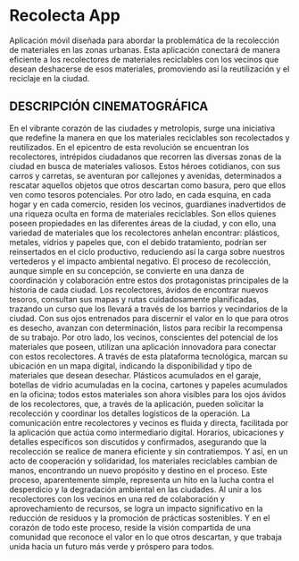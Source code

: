 
# Recolecta App


Aplicación móvil diseñada para abordar la problemática de la recolección de materiales en las zonas urbanas. Esta aplicación conectará de manera eficiente a los recolectores de materiales reciclables con los vecinos que desean deshacerse de esos materiales, promoviendo así la reutilización y el reciclaje en la ciudad.

## DESCRIPCIÓN CINEMATOGRÁFICA
   En el vibrante corazón de las ciudades y metrolopis, surge una iniciativa que redefine la manera en que los materiales reciclables son recolectados y reutilizados. En el epicentro de esta revolución se encuentran los recolectores, intrépidos ciudadanos que recorren las diversas zonas de la ciudad en busca de materiales valiosos. Estos héroes cotidianos, con sus carros y carretas, se aventuran por callejones y avenidas, determinados a rescatar aquellos objetos que otros descartan como basura, pero que ellos ven como tesoros potenciales.
   Por otro lado, en cada esquina, en cada hogar y en cada comercio, residen los vecinos, guardianes inadvertidos de una riqueza oculta en forma de materiales reciclables. Son ellos quienes poseen propiedades en las diferentes áreas de la ciudad, y con ello, una variedad de materiales que los recolectores anhelan encontrar: plásticos, metales, vidrios y papeles que, con el debido tratamiento, podrían ser reinsertados en el ciclo productivo, reduciendo así la carga sobre nuestros vertederos y el impacto ambiental negativo.
   El proceso de recolección, aunque simple en su concepción, se convierte en una danza de coordinación y colaboración entre estos dos protagonistas principales de la historia de cada ciudad. Los recolectores, ávidos de encontrar nuevos tesoros, consultan sus mapas y rutas cuidadosamente planificadas, trazando un curso que los llevará a través de los barrios y vecindarios de la ciudad. Con sus ojos entrenados para discernir el valor en lo que para otros es desecho, avanzan con determinación, listos para recibir la recompensa de su trabajo.
   Por otro lado, los vecinos, conscientes del potencial de los materiales que poseen, utilizan una aplicación innovadora para conectar con estos recolectores. A través de esta plataforma tecnológica, marcan su ubicación en un mapa digital, indicando la disponibilidad y tipo de materiales que desean desechar. Plásticos acumulados en el garaje, botellas de vidrio acumuladas en la cocina, cartones y papeles acumulados en la oficina; todos estos materiales son ahora visibles para los ojos ávidos de los recolectores, que, a través de la aplicación, pueden solicitar la recolección y coordinar los detalles logísticos de la operación.
   La comunicación entre recolectores y vecinos es fluida y directa, facilitada por la aplicación que actúa como intermediario digital. Horarios, ubicaciones y detalles específicos son discutidos y confirmados, asegurando que la recolección se realice de manera eficiente y sin contratiempos. Y así, en un acto de cooperación y solidaridad, los materiales reciclables cambian de manos, encontrando un nuevo propósito y destino en el proceso.
   Este proceso, aparentemente simple, representa un hito en la lucha contra el desperdicio y la degradación ambiental en las ciudades. Al unir a los recolectores con los vecinos en una red de colaboración y aprovechamiento de recursos, se logra un impacto significativo en la reducción de residuos y la promoción de prácticas sostenibles. Y en el corazón de todo este proceso, reside la visión compartida de una comunidad que reconoce el valor en lo que otros descartan, y que trabaja unida hacia un futuro más verde y próspero para todos.

